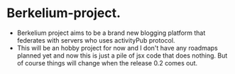 # Berkelium-project.
- Berkelium project aims to be a brand new blogging platform that federates with servers who uses activityPub protocol. 
- This will be an hobby project for now and I don't have any roadmaps planned yet and now this is just a pile of jsx code that does nothing. But of course things will change when the release 0.2 comes out. 